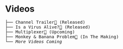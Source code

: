 # Videos
<pre>
├── Channel Trailer<a href="https://github.com/ph0nsy/Ph0nsyTalksYT/tree/main/src/scenes/channel_trailer">🔗</a> (Released)
├── Is a Virus Alive?<a href="https://github.com/ph0nsy/Ph0nsyTalksYT/tree/main/src/scenes/virus_short">🔗</a> (Released)
├── Multiplexer<a href="https://github.com/ph0nsy/Ph0nsyTalksYT/tree/main/src/scenes/multiplexer_short">🔗</a> (Upcoming)
├── Monkey & Banana Problem<a href="https://github.com/ph0nsy/Ph0nsyTalksYT/tree/main/src/scenes/monkey_and_banana">🔗</a> (In The Making)
└── <i>More Videos Coming</i>
</pre>